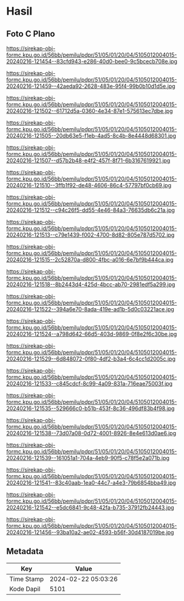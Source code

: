 # Hasil

## Foto C Plano

https://sirekap-obj-formc.kpu.go.id/56bb/pemilu/pdpr/51/05/01/20/04/5105012004015-20240216-121454--83cfd943-e286-40d0-bee0-9c5bcecb708e.jpg

https://sirekap-obj-formc.kpu.go.id/56bb/pemilu/pdpr/51/05/01/20/04/5105012004015-20240216-121459--42aeda92-2628-483e-95f4-99b0b10d1d5e.jpg

https://sirekap-obj-formc.kpu.go.id/56bb/pemilu/pdpr/51/05/01/20/04/5105012004015-20240216-121502--61712d5a-0360-4e34-87e1-575613ec7dbe.jpg

https://sirekap-obj-formc.kpu.go.id/56bb/pemilu/pdpr/51/05/01/20/04/5105012004015-20240216-121505--20db63e5-f1eb-4ad5-8c4b-8e4448d68301.jpg

https://sirekap-obj-formc.kpu.go.id/56bb/pemilu/pdpr/51/05/01/20/04/5105012004015-20240216-121507--d57b2b48-e4f2-457f-8f71-6b3167619921.jpg

https://sirekap-obj-formc.kpu.go.id/56bb/pemilu/pdpr/51/05/01/20/04/5105012004015-20240216-121510--3ffb1f92-de48-4606-86c4-57797bf0cb69.jpg

https://sirekap-obj-formc.kpu.go.id/56bb/pemilu/pdpr/51/05/01/20/04/5105012004015-20240216-121512--c94c26f5-dd55-4e46-84a3-76635db6c21a.jpg

https://sirekap-obj-formc.kpu.go.id/56bb/pemilu/pdpr/51/05/01/20/04/5105012004015-20240216-121513--c79e1439-f002-4700-8d82-805e787d5702.jpg

https://sirekap-obj-formc.kpu.go.id/56bb/pemilu/pdpr/51/05/01/20/04/5105012004015-20240216-121515--2c52870a-d800-4fbc-a016-6e7bf9b444ca.jpg

https://sirekap-obj-formc.kpu.go.id/56bb/pemilu/pdpr/51/05/01/20/04/5105012004015-20240216-121518--8b2443d4-425d-4bcc-ab70-2981edf5a299.jpg

https://sirekap-obj-formc.kpu.go.id/56bb/pemilu/pdpr/51/05/01/20/04/5105012004015-20240216-121522--394a6e70-8ada-419e-ad1b-5d0c03221ace.jpg

https://sirekap-obj-formc.kpu.go.id/56bb/pemilu/pdpr/51/05/01/20/04/5105012004015-20240216-121524--a798d642-66d5-403d-9869-0f8e2f6c30be.jpg

https://sirekap-obj-formc.kpu.go.id/56bb/pemilu/pdpr/51/05/01/20/04/5105012004015-20240216-121529--6d848072-0f80-4df2-b3a4-6c4cc1d2005c.jpg

https://sirekap-obj-formc.kpu.go.id/56bb/pemilu/pdpr/51/05/01/20/04/5105012004015-20240216-121533--c845cdcf-8c99-4a09-831a-716eae75003f.jpg

https://sirekap-obj-formc.kpu.go.id/56bb/pemilu/pdpr/51/05/01/20/04/5105012004015-20240216-121535--529666c0-b51b-453f-8c36-496df83b4f98.jpg

https://sirekap-obj-formc.kpu.go.id/56bb/pemilu/pdpr/51/05/01/20/04/5105012004015-20240216-121538--73d07a08-0d72-4001-8926-8e4e613d0ae6.jpg

https://sirekap-obj-formc.kpu.go.id/56bb/pemilu/pdpr/51/05/01/20/04/5105012004015-20240216-121539--161051a1-704a-4eb9-90f5-c78f5e2a071b.jpg

https://sirekap-obj-formc.kpu.go.id/56bb/pemilu/pdpr/51/05/01/20/04/5105012004015-20240216-121541--83c40aab-1ea0-44c7-a4e3-79b6854bba49.jpg

https://sirekap-obj-formc.kpu.go.id/56bb/pemilu/pdpr/51/05/01/20/04/5105012004015-20240216-121542--e5dc6841-9c48-42fa-b735-37912fb24443.jpg

https://sirekap-obj-formc.kpu.go.id/56bb/pemilu/pdpr/51/05/01/20/04/5105012004015-20240216-121456--93ba10a2-ae02-4593-b56f-30d4187019be.jpg


## Metadata

| Key        | Value               |
| ---------- | ------------------- |
| Time Stamp | 2024-02-22 05:03:26 |
| Kode Dapil | 5101                |



